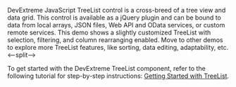 DevExtreme JavaScript TreeList control is a cross-breed of a tree view and data grid. This control is available as a jQuery plugin and can be bound to data from local arrays, JSON files, Web API and OData services, or custom remote services. This demo shows a slightly customized TreeList with selection, filtering, and column rearranging enabled. Move to other demos to explore more TreeList features, like sorting, data editing, adaptability, etc.
<--split-->

To get started with the DevExtreme TreeList component, refer to the following tutorial for step-by-step instructions: [Getting Started with TreeList](/Documentation/Guide/UI_Components/TreeList/Getting_Started_with_TreeList/).